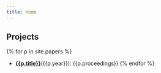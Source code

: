 ```yaml
---
title: Home
---
```


## Projects
{% for p in site.papers %}
- **[{{p.title}}]({{p.authors}})**({{p.year}}): {{p.proceedings}}
{% endfor %}
